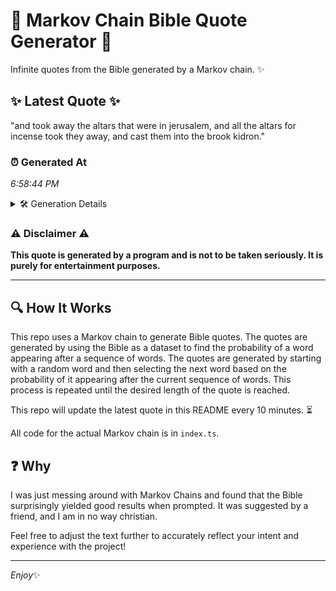 # 📖 Markov Chain Bible Quote Generator 📖

Infinite quotes from the Bible generated by a Markov chain. ✨

## ✨ Latest Quote ✨
"and took away the altars that were in jerusalem, and all the altars for incense took they away, and cast them into the brook kidron."

### ⏰ Generated At
*6:58:44 PM*

<details>
    <summary>🛠️ Generation Details</summary>
    <p>
        <strong>🌱 Seed:</strong> and<br>
        <strong>🔄 Iterations:</strong> 24<br>
        <strong>📜 Context History:</strong><br>[ and ]: took<br>[ and, took ]: away<br>[ and, took, away ]: the<br>[ and, took, away, the ]: altars<br>[ and, took, away, the, altars ]: that<br>[ and, took, away, the, altars, that ]: were<br>[ took, away, the, altars, that, were ]: in<br>[ away, the, altars, that, were, in ]: jerusalem,<br>[ the, altars, that, were, in, jerusalem, ]: and<br>[ altars, that, were, in, jerusalem,, and ]: all<br>[ that, were, in, jerusalem,, and, all ]: the<br>[ were, in, jerusalem,, and, all, the ]: altars<br>[ in, jerusalem,, and, all, the, altars ]: for<br>[ jerusalem,, and, all, the, altars, for ]: incense<br>[ and, all, the, altars, for, incense ]: took<br>[ all, the, altars, for, incense, took ]: they<br>[ the, altars, for, incense, took, they ]: away,<br>[ altars, for, incense, took, they, away, ]: and<br>[ for, incense, took, they, away,, and ]: cast<br>[ incense, took, they, away,, and, cast ]: them<br>[ took, they, away,, and, cast, them ]: into<br>[ they, away,, and, cast, them, into ]: the<br>[ away,, and, cast, them, into, the ]: brook<br>[ and, cast, them, into, the, brook ]: kidron.<br>
    </p>
</details>

### ⚠️ Disclaimer ⚠️
**This quote is generated by a program and is not to be taken seriously. It is purely for entertainment purposes.**

---

## 🔍 How It Works

This repo uses a Markov chain to generate Bible quotes. The quotes are generated by using the Bible as a dataset to find the probability of a word appearing after a sequence of words. The quotes are generated by starting with a random word and then selecting the next word based on the probability of it appearing after the current sequence of words. This process is repeated until the desired length of the quote is reached.

This repo will update the latest quote in this README every 10 minutes. ⏳

All code for the actual Markov chain is in `index.ts`.

## ❓ Why

I was just messing around with Markov Chains and found that the Bible surprisingly yielded good results when prompted. 
It was suggested by a friend, and I am in no way christian.

Feel free to adjust the text further to accurately reflect your intent and experience with the project!

---

*Enjoy*✨
